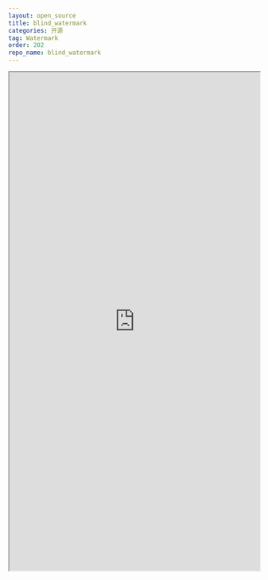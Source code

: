 ```yaml
---
layout: open_source
title: blind_watermark
categories: 开源
tag: Watermark
order: 202
repo_name: blind_watermark
---
```




<iframe src="https://blindwatermark.github.io/blind_watermark/#/zh/" width="100%" height="1000em" marginwidth="10%"></iframe>
